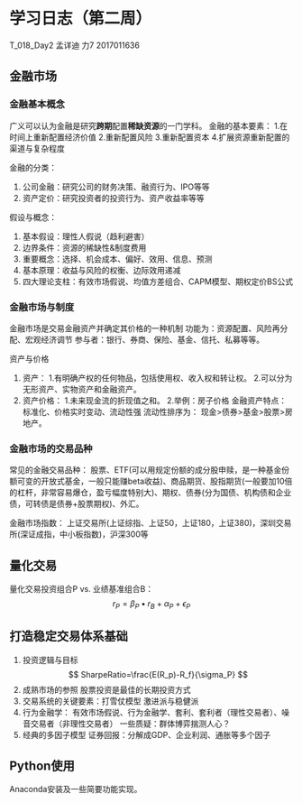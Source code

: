 # 学习日志（第二周）
T_018_Day2
孟详迪 力7 2017011636

## 金融市场
### 金融基本概念
广义可以认为金融是研究**跨期**配置**稀缺资源**的一门学科。
金融的基本要素：
   1.在时间上重新配置经济价值
   2.重新配置风险
   3.重新配置资本
   4.扩展资源重新配置的渠道与复杂程度

金融的分类：
   1. 公司金融：研究公司的财务决策、融资行为、IPO等等
   2. 资产定价：研究投资者的投资行为、资产收益率等等

假设与概念：
   1. 基本假设：理性人假说（趋利避害）
   2. 边界条件：资源的稀缺性&制度费用
   3. 重要概念：选择、机会成本、偏好、效用、信息、预测
   4. 基本原理：收益与风险的权衡、边际效用递减
   5. 四大理论支柱：有效市场假说、均值方差组合、CAPM模型、期权定价BS公式

### 金融市场与制度
金融市场是交易金融资产并确定其价格的一种机制
功能为：资源配置、风险再分配、宏观经济调节
参与者：银行、券商、保险、基金、信托、私募等等。

资产与价格
   1. 资产：
         1.有明确产权的任何物品，包括使用权、收入权和转让权。
         2.可以分为无形资产、实物资产和金融资产。
   2. 资产价格：
         1.未来现金流的折现值之和。
         2.举例：房子价格
金融资产特点：
      标准化、价格实时变动、流动性强
流动性排序为：
      现金>债券>基金>股票>房地产。

### 金融市场的交易品种
常见的金融交易品种：
   股票、ETF(可以用规定份额的成分股申赎，是一种基金份额可变的开放式基金，一般只能赚beta收益)、商品期货、股指期货(一般要加10倍的杠杆，非常容易爆仓，盈亏幅度特别大)、期权、债券(分为国债、机构债和企业债，可转债是债券+股票期权)、外汇。 

金融市场指数：
   上证交易所(上证综指、上证50，上证180，上证380)，深圳交易所(深证成指，中小板指数)，沪深300等


## 量化交易
量化交易投资组合P vs. 业绩基准组合B：
$$
r_P=\beta_P \bullet r_B +\alpha_P +\epsilon_P 
$$

## 打造稳定交易体系基础

1. 投资逻辑与目标 
$$
SharpeRatio=\frac{E(R_p)-R_f}{\sigma_P}
$$
2. 成熟市场的参照 股票投资是最佳的长期投资方式
3. 交易系统的关键要素：打雪仗模型
   激进派与稳健派
4. 行为金融学：
   有效市场假说、行为金融学、套利、套利者（理性交易者）、噪音交易者（非理性交易者）
   一些质疑：群体博弈揣测人心？
5. 经典的多因子模型 
   证券回报：分解成GDP、企业利润、通胀等多个因子


## Python使用
Anaconda安装及一些简要功能实现。

